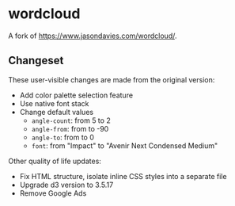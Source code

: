 # wordcloud

A fork of <https://www.jasondavies.com/wordcloud/>.

## Changeset

These user-visible changes are made from the original version:

- Add color palette selection feature
- Use native font stack
- Change default values
  - `angle-count`: from 5 to 2
  - `angle-from`: from to -90
  - `angle-to`: from to 0
  - `font`: from "Impact" to "Avenir Next Condensed Medium"

Other quality of life updates:

- Fix HTML structure, isolate inline CSS styles into a separate file
- Upgrade d3 version to 3.5.17
- Remove Google Ads
